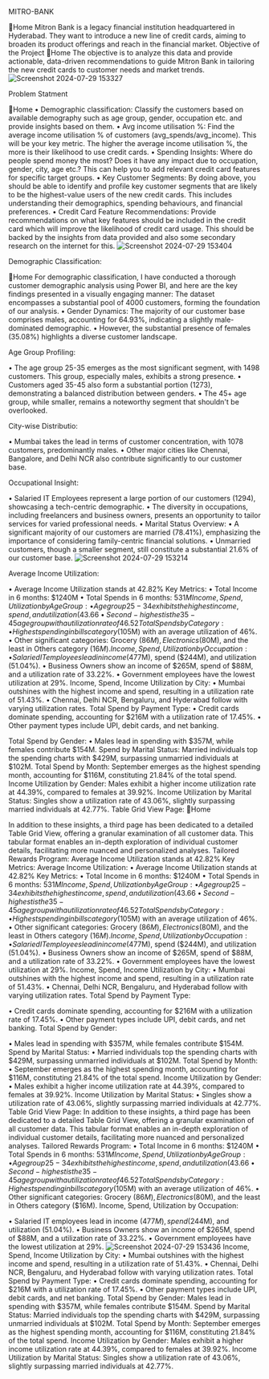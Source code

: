  MITRO-BANK
     
🔁Home
Mitron Bank is a legacy financial institution headquartered in Hyderabad. They want to introduce a new line of credit cards, aiming to broaden its product offerings and reach in the financial market.
Objective of the Project
🔁Home
The objective is to analyze this data and provide actionable, data-driven recommendations to guide Mitron Bank in tailoring the new credit cards to customer needs and market trends.
![Screenshot 2024-07-29 153327](https://github.com/user-attachments/assets/fdb52c7f-a9d5-48ef-994e-69e659ebdeb5)

Problem Statment

🔁Home
•	Demographic classification: Classify the customers based on available demography such as age group, gender, occupation etc. and provide insights based on them.
•	Avg income utilisation %: Find the average income utilisation % of customers (avg_spends/avg_income). This will be your key metric. The higher the average income utilisation %, the more is their likelihood to use credit cards.
•	Spending Insights: Where do people spend money the most? Does it have any impact due to occupation, gender, city, age etc.? This can help you to add relevant credit card features for specific target groups.
•	Key Customer Segments: By doing above, you should be able to identify and profile key customer segments that are likely to be the highest-value users of the new credit cards. This includes understanding their demographics, spending behaviours, and financial preferences.
•	Credit Card Feature Recommendations: Provide recommendations on what key features should be included in the credit card which will improve the likelihood of credit card usage. This should be backed by the insights from data provided and also some secondary research on the internet for this.
![Screenshot 2024-07-29 153404](https://github.com/user-attachments/assets/d1775399-7410-42bc-9fc1-a29ef9b0c0bf)

Demographic Classification:


🔁Home
For demographic classification, I have conducted a thorough customer demographic analysis using Power BI, and here are the key findings presented in a visually engaging manner:
The dataset encompasses a substantial pool of 4000 customers, forming the foundation of our analysis.
•	Gender Dynamics: The majority of our customer base comprises males, accounting for 64.93%, indicating a slightly male-dominated demographic.
•	However, the substantial presence of females (35.08%) highlights a diverse customer landscape.

Age Group Profiling:

•	The age group 25-35 emerges as the most significant segment, with 1498 customers. This group, especially males, exhibits a strong presence.
•	Customers aged 35-45 also form a substantial portion (1273), demonstrating a balanced distribution between genders.
•	The 45+ age group, while smaller, remains a noteworthy segment that shouldn't be overlooked.

City-wise Distributio:

•	Mumbai takes the lead in terms of customer concentration, with 1078 customers, predominantly males.
•	Other major cities like Chennai, Bangalore, and Delhi NCR also contribute significantly to our customer base.

Occupational Insight:

•	Salaried IT Employees represent a large portion of our customers (1294), showcasing a tech-centric demographic.
•	The diversity in occupations, including freelancers and business owners, presents an opportunity to tailor services for varied professional needs.
•	Marital Status Overview:
•	A significant majority of our customers are married (78.41%), emphasizing the importance of considering family-centric financial solutions.
•	Unmarried customers, though a smaller segment, still constitute a substantial 21.6% of our customer base.
![Screenshot 2024-07-29 153214](https://github.com/user-attachments/assets/1b435755-2daa-497d-8c02-040300f80467)

Average Income Utilization:

•	Average Income Utilization stands at 42.82%
Key Metrics:
       • Total Income in 6 months: $1240M
•	Total Spends in 6 months: $531M
Income, Spend, Utilization by Age Group:
        •   Age group 25-34 exhibits the highest income, spend, and utilization (43.66%).
•	Second-highest is the 35-45 age group with a utilization rate of 46.52%.
Total Spends by Category:
        • Highest spending in bills category ($105M) with an average utilization of 46%.
•	Other significant categories: Grocery ($86M), Electronics ($80M), and the least in Others category ($16M).
Income, Spend, Utilization by Occupation:
         •Salaried IT employees lead in income ($477M), spend ($244M), and utilization (51.04%).
•	Business Owners show an income of $265M, spend of $88M, and a utilization rate of 33.22%.
•	Government employees have the lowest utilization at 29%.
Income, Spend, Income Utilization by City:
        • Mumbai outshines with the highest income and spend, resulting in a utilization rate of 51.43%.
•	Chennai, Delhi NCR, Bengaluru, and Hyderabad follow with varying utilization rates.
Total Spend by Payment Type:
         • Credit cards dominate spending, accounting for $216M with a utilization rate of 17.45%.
•	Other payment types include UPI, debit cards, and net banking.

Total Spend by Gender:
          • Males lead in spending with $357M, while females contribute $154M.
Spend by Marital Status:
Married individuals top the spending charts with $429M, surpassing unmarried individuals at $102M.
Total Spend by Month:
September emerges as the highest spending month, accounting for $116M, constituting 21.84% of the total spend.
Income Utilization by Gender:
Males exhibit a higher income utilization rate at 44.39%, compared to females at 39.92%.
Income Utilization by Marital Status:
Singles show a utilization rate of 43.06%, slightly surpassing married individuals at 42.77%.
Table Grid View Page:
🔁Home
 
In addition to these insights, a third page has been dedicated to a detailed Table Grid View, offering a granular examination of all customer data. This tabular format enables an in-depth exploration of individual customer details, facilitating more nuanced and personalized analyses.
Tailored Rewards Program:
Average Income Utilization stands at 42.82%
Key Metrics:
       Average Income Utilization:
                   • Average Income Utilization stands at 42.82%
Key Metrics:
         • Total Income in 6 months: $1240M
•	Total Spends in 6 months: $531M
Income, Spend, Utilization by Age Group:
      •      Age group 25-34 exhibits the highest income, spend, and utilization (43.66%).
•	Second-highest is the 35-45 age group with a utilization rate of 46.52%.
Total Spends by Category: 
       • Highest spending in bills category ($105M) with an average utilization of 46%.
•	Other significant categories: Grocery ($86M), Electronics ($80M), and the least in Others category ($16M).
Income, Spend, Utilization by Occupation:
        • Salaried IT employees lead in income ($477M), spend ($244M), and utilization (51.04%).
•	Business Owners show an income of $265M, spend of $88M, and a utilization rate of 33.22%.
•	Government employees have the lowest utilization at 29%.
Income, Spend, Income Utilization by City:
       • Mumbai outshines with the highest income and spend, resulting in a utilization rate of 51.43%.
•	Chennai, Delhi NCR, Bengaluru, and Hyderabad follow with varying utilization rates.
Total Spend by Payment Type:
 
•	Credit cards dominate spending, accounting for $216M with a utilization rate of 17.45%.
•	Other payment types include UPI, debit cards, and net banking.
Total Spend by Gender:
 
•	Males lead in spending with $357M, while females contribute $154M.
Spend by Marital Status:
         • Married individuals top the spending charts with $429M, surpassing unmarried individuals at $102M.
Total Spend by Month:
          • September emerges as the highest spending month, accounting for $116M, constituting 21.84% of the total spend.
Income Utilization by Gender:
            • Males exhibit a higher income utilization rate at 44.39%, compared to females at 39.92%.
Income Utilization by Marital Status:
            • Singles show a utilization rate of 43.06%, slightly surpassing married individuals at 42.77%.
Table Grid View Page:
              In addition to these insights, a third page has been dedicated to a detailed Table Grid View, offering a granular examination of all customer data. This tabular format enables an in-depth exploration of individual customer details, facilitating more nuanced and personalized analyses.
Tailored Rewards Program:
        •      Total Income in 6 months: $1240M
•	Total Spends in 6 months: $531M
Income, Spend, Utilization by Age Group:
       •  Age group 25-34 exhibits the highest income, spend, and utilization (43.66%).
•	Second-highest is the 35-45 age group with a utilization rate of 46.52%.
Total Spends by Category:
        Highest spending in bills category ($105M) with an average utilization of 46%.
•	Other significant categories: Grocery ($86M), Electronics ($80M), and the least in Others category ($16M).
Income, Spend, Utilization by Occupation:
 
•	Salaried IT employees lead in income ($477M), spend ($244M), and utilization (51.04%).
•	Business Owners show an income of $265M, spend of $88M, and a utilization rate of 33.22%.
•	Government employees have the lowest utilization at 29%.
![Screenshot 2024-07-29 153436](https://github.com/user-attachments/assets/204a999b-cc36-400f-9032-217caf9cfbed)
Income, Spend, Income Utilization by City:
       •    Mumbai outshines with the highest income and spend, resulting in a utilization rate of 51.43%.
•	Chennai, Delhi NCR, Bengaluru, and Hyderabad follow with varying utilization rates.
Total Spend by Payment Type:
       • Credit cards dominate spending, accounting for $216M with a utilization rate of 17.45%.
•	Other payment types include UPI, debit cards, and net banking.
Total Spend by Gender:
         Males lead in spending with $357M, while females contribute $154M.
Spend by Marital Status:
            Married individuals top the spending charts with $429M, surpassing unmarried individuals at        $102M.
Total Spend by Month:
September emerges as the highest spending month, accounting for $116M, constituting 21.84% of the total spend.
Income Utilization by Gender:
Males exhibit a higher income utilization rate at 44.39%, compared to females at 39.92%.
Income Utilization by Marital Status:
Singles show a utilization rate of 43.06%, slightly surpassing married individuals at 42.77%.

